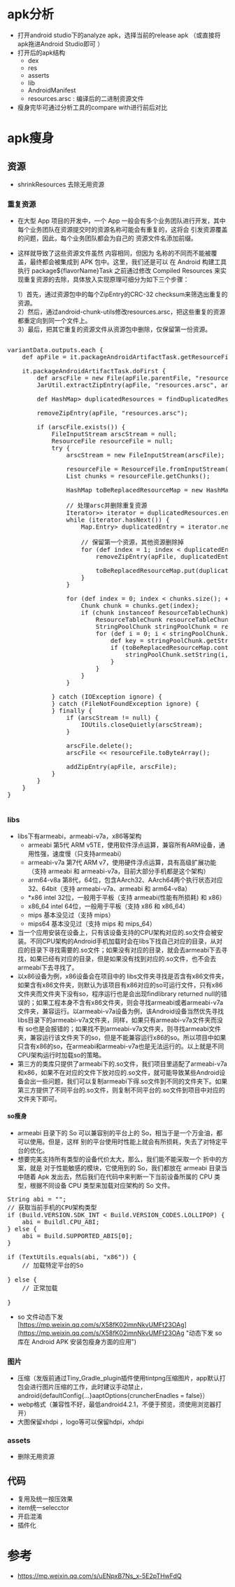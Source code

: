 # apk分析
- 打开android studio下的analyze apk，选择当前的release apk （或直接将apk拖进Android Studio即可 ）
- 打开后的apk结构
	- dex 
	- res
	- asserts
	- lib
	- AndroidManifest
	- resources.arsc : 编译后的二进制资源文件
- 瘦身完毕可通过分析工具的compare with进行前后对比
# apk瘦身
## 资源
- shrinkResources  去除无用资源
### 重复资源
- 在大型 App 项目的开发中，一个 App 一般会有多个业务团队进行开发，其中每个业务团队在资源提交时的资源名称可能会有重复的，这将会 引发资源覆盖的问题，因此，每个业务团队都会为自己的 资源文件名添加前缀。

- 这样就导致了这些资源文件虽然 内容相同，但因为 名称的不同而不能被覆盖，最终都会被集成到 APK 包中。这里，我们还是可以 在 Android 构建工具执行 package${flavorName}Task 之前通过修改 Compiled Resources 来实现重复资源的去除，具体放入实现原理可细分为如下三个步骤：

	1）首先，通过资源包中的每个ZipEntry的CRC-32 checksum来筛选出重复的资源。  
	2）然后，通过android-chunk-utils修改resources.arsc，把这些重复的资源都重定向到同一个文件上。  
	3）最后，把其它重复的资源文件从资源包中删除，仅保留第一份资源。
<pre>

variantData.outputs.each {
    def apFile = it.packageAndroidArtifactTask.getResourceFile();

    it.packageAndroidArtifactTask.doFirst {
        def arscFile = new File(apFile.parentFile, "resources.arsc");
        JarUtil.extractZipEntry(apFile, "resources.arsc", arscFile);

        def HashMap<String, ArrayList<DuplicatedEntry>> duplicatedResources = findDuplicatedResources(apFile);

        removeZipEntry(apFile, "resources.arsc");

        if (arscFile.exists()) {
            FileInputStream arscStream = null;
            ResourceFile resourceFile = null;
            try {
                arscStream = new FileInputStream(arscFile);

                resourceFile = ResourceFile.fromInputStream(arscStream);
                List<Chunk> chunks = resourceFile.getChunks();

                HashMap<String, String> toBeReplacedResourceMap = new HashMap<String, String>(1024);

                // 处理arsc并删除重复资源
                Iterator<Map.Entry<String, ArrayList<DuplicatedEntry>>> iterator = duplicatedResources.entrySet().iterator();
                while (iterator.hasNext()) {
                    Map.Entry<String, ArrayList<DuplicatedEntry>> duplicatedEntry = iterator.next();

                    // 保留第一个资源，其他资源删除掉
                    for (def index = 1; index < duplicatedEntry.value.size(); ++index) {
                        removeZipEntry(apFile, duplicatedEntry.value.get(index).name);

                        toBeReplacedResourceMap.put(duplicatedEntry.value.get(index).name, duplicatedEntry.value.get(0).name);
                    }
                }

                for (def index = 0; index < chunks.size(); ++index) {
                    Chunk chunk = chunks.get(index);
                    if (chunk instanceof ResourceTableChunk) {
                        ResourceTableChunk resourceTableChunk = (ResourceTableChunk) chunk;
                        StringPoolChunk stringPoolChunk = resourceTableChunk.getStringPool();
                        for (def i = 0; i < stringPoolChunk.stringCount; ++i) {
                            def key = stringPoolChunk.getString(i);
                            if (toBeReplacedResourceMap.containsKey(key)) {
                                stringPoolChunk.setString(i, toBeReplacedResourceMap.get(key));
                            }
                        }
                    }
                }

            } catch (IOException ignore) {
            } catch (FileNotFoundException ignore) {
            } finally {
                if (arscStream != null) {
                    IOUtils.closeQuietly(arscStream);
                }

                arscFile.delete();
                arscFile << resourceFile.toByteArray();

                addZipEntry(apFile, arscFile);
            }
        }
    }
}

</pre>
### libs
- libs下有armeabi，armeabi-v7a，x86等架构
	- armeabi 第5代 ARM v5TE，使用软件浮点运算，兼容所有ARM设备，通用性强，速度慢（只支持armeabi）
	- armeabi-v7a 第7代 ARM v7，使用硬件浮点运算，具有高级扩展功能（支持 armeabi 和 armeabi-v7a，目前大部分手机都是这个架构）
	- arm64-v8a 第8代，64位，包含AArch32、AArch64两个执行状态对应32、64bit（支持 armeabi-v7a、armeabi 和 arm64-v8a）
	- *x86 intel 32位，一般用于平板（支持 armeabi(性能有所损耗) 和 x86）
	- x86_64 intel 64位，一般用于平板（支持 x86 和 x86_64）
	- mips 基本没见过（支持 mips）
	- mips64 基本没见过（支持 mips 和 mips_64）
- 当一个应用安装在设备上，只有该设备支持的CPU架构对应的.so文件会被安装。不同CPU架构的Android手机加载时会在libs下找自己对应的目录，从对应的目录下寻找需要的.so文件；如果没有对应的目录，就会去armeabi下去寻找，如果已经有对应的目录，但是如果没有找到对应的.so文件，也不会去armeabi下去寻找了。
- 以x86设备为例，x86设备会在项目中的 libs文件夹寻找是否含有x86文件夹，如果含有x86文件夹，则默认为该项目有x86对应的so可运行文件，只有x86文件夹而文件夹下没有so，程序运行也是会出现findlibrary returned null的错误的；如果工程本身不含有x86文件夹，则会寻找armeabi或者armeabi-v7a文件夹，兼容运行。以armeabi-v7a设备为例，该Android设备当然优先寻找libs目录下的armeabi-v7a文件夹，同样，如果只有armeabi-v7a文件夹而没有 so也是会报错的；如果找不到armeabi-v7a文件夹，则寻找armeabi文件夹，兼容运行该文件夹下的so，但是不能兼容运行x86的so。所以项目中如果只含有x86的so，在armeabi和armeabi-v7a也是无法运行的。以上就是不同CPU架构运行时加载so的策略。
- 第三方的类库只提供了armeabi下的.so文件，我们项目里适配了armeabi-v7a和x86，如果不在对应的文件下放对应的.so文件，就可能导致某些Android设备会出一些问题，我们可以复制armeabi下得.so文件到不同的文件夹下。如果第三方提供了不同平台的.so文件，则复制不同平台的.so文件到项目中对应的文件夹下即可。
#### so瘦身
- armeabi 目录下的 So 可以兼容别的平台上的 So，相当于是一个万金油，都可以使用。但是，这样 别的平台使用时性能上就会有所损耗，失去了对特定平台的优化。
- 想要完美支持所有类型的设备代价太大，那么，我们能不能采取一个 折中的方案，就是 对于性能敏感的模块，它使用到的 So，我们都放在 armeabi 目录当中随着 Apk 发出去，然后我们在代码中来判断一下当前设备所属的 CPU 类型，根据不同设备 CPU 类型来加载对应架构的 So 文件。
<pre>
String abi = "";
// 获取当前手机的CPU架构类型
if (Build.VERSION.SDK_INT < Build.VERSION_CODES.LOLLIPOP) {
    abi = Buildl.CPU_ABI;
} else {
    abi = Build.SUPPORTED_ABIS[0];
}

if (TextUtils.equals(abi, "x86")) {
    // 加载特定平台的So

} else {
    // 正常加载

}
</pre>
- so 文件动态下发 [https://mp.weixin.qq.com/s/X58fK02imnNkvUMFt23OAg](https://mp.weixin.qq.com/s/X58fK02imnNkvUMFt23OAg "动态下发 so 库在 Android APK 安装包瘦身方面的应用")

###  图片
- 压缩（发版前通过Tiny_Gradle_plugin插件使用tintpng压缩图片，app默认打包会进行图片压缩的工作，此时建议手动禁止，android{defaultConfig{...}aaptOptions{cruncherEnadles = false}）
- webp格式（兼容性不好，最低android4.2.1，不便于预览，须使用浏览器打开）
- 大图保留xhdpi ，logo等可以保留hdpi，xhdpi

### assets
- 删除无用资源
## 代码
- 复用及统一按压效果
- item统一selecctor
- 开启混淆
- 插件化


# 参考
- https://mp.weixin.qq.com/s/uENpxB7Ns_x-5E2pTHwFdQ